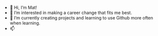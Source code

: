 - 👋 Hi, I’m Mat!
- 👀 I’m interested in making a career change that fits me best.
- 🌱 I’m currently creating projects and learning to use Github more often when learning.
- 📫 

<!---
mathewmarquez/mathewmarquez is a ✨ special ✨ repository because its `README.md` (this file) appears on your GitHub profile.
You can click the Preview link to take a look at your changes.
--->
